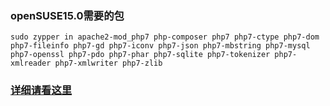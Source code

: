 ### openSUSE15.0需要的包
```
sudo zypper in apache2-mod_php7 php-composer php7 php7-ctype php7-dom php7-fileinfo php7-gd php7-iconv php7-json php7-mbstring php7-mysql php7-openssl php7-pdo php7-phar php7-sqlite php7-tokenizer php7-xmlreader php7-xmlwriter php7-zlib
```
### [详细请看这里](https://aquarian-age.github.io/2018/06/13/openSUSE15-0%E5%AE%89%E8%A3%85Xblog/)
